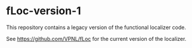 # fLoc-version-1

This repository contains a legacy version of the functional localizer code. 

See https://github.com/VPNL/fLoc for the current version of the localizer. 

